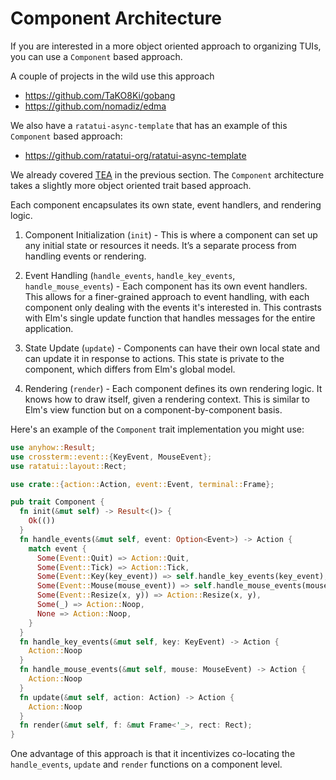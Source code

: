 # Component Architecture

If you are interested in a more object oriented approach to organizing TUIs, you can use a
`Component` based approach.

A couple of projects in the wild use this approach

- <https://github.com/TaKO8Ki/gobang>
- <https://github.com/nomadiz/edma>

We also have a `ratatui-async-template` that has an example of this `Component` based approach:

- <https://github.com/ratatui-org/ratatui-async-template>

We already covered [TEA](./the-elm-architecture.md) in the previous section. The `Component`
architecture takes a slightly more object oriented trait based approach.

Each component encapsulates its own state, event handlers, and rendering logic.

1. Component Initialization (`init`) - This is where a component can set up any initial state or
   resources it needs. It’s a separate process from handling events or rendering.

2. Event Handling (`handle_events`, `handle_key_events`, `handle_mouse_events`) - Each component has
   its own event handlers. This allows for a finer-grained approach to event handling, with each
   component only dealing with the events it's interested in. This contrasts with Elm's single
   update function that handles messages for the entire application.

3. State Update (`update`) - Components can have their own local state and can update it in response
   to actions. This state is private to the component, which differs from Elm's global model.

4. Rendering (`render`) - Each component defines its own rendering logic. It knows how to draw
   itself, given a rendering context. This is similar to Elm's view function but on a
   component-by-component basis.

Here's an example of the `Component` trait implementation you might use:

```rust
use anyhow::Result;
use crossterm::event::{KeyEvent, MouseEvent};
use ratatui::layout::Rect;

use crate::{action::Action, event::Event, terminal::Frame};

pub trait Component {
  fn init(&mut self) -> Result<()> {
    Ok(())
  }
  fn handle_events(&mut self, event: Option<Event>) -> Action {
    match event {
      Some(Event::Quit) => Action::Quit,
      Some(Event::Tick) => Action::Tick,
      Some(Event::Key(key_event)) => self.handle_key_events(key_event),
      Some(Event::Mouse(mouse_event)) => self.handle_mouse_events(mouse_event),
      Some(Event::Resize(x, y)) => Action::Resize(x, y),
      Some(_) => Action::Noop,
      None => Action::Noop,
    }
  }
  fn handle_key_events(&mut self, key: KeyEvent) -> Action {
    Action::Noop
  }
  fn handle_mouse_events(&mut self, mouse: MouseEvent) -> Action {
    Action::Noop
  }
  fn update(&mut self, action: Action) -> Action {
    Action::Noop
  }
  fn render(&mut self, f: &mut Frame<'_>, rect: Rect);
}
```

One advantage of this approach is that it incentivizes co-locating the `handle_events`, `update` and
`render` functions on a component level.
